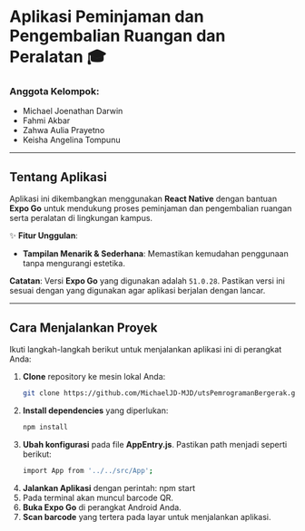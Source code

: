 # **Aplikasi Peminjaman dan Pengembalian Ruangan dan Peralatan** 🎓

### **Anggota Kelompok**:
- Michael Joenathan Darwin  
- Fahmi Akbar  
- Zahwa Aulia Prayetno  
- Keisha Angelina Tompunu  

---

## **Tentang Aplikasi**  
Aplikasi ini dikembangkan menggunakan **React Native** dengan bantuan **Expo Go** untuk mendukung proses peminjaman dan pengembalian ruangan serta peralatan di lingkungan kampus.  

✨ **Fitur Unggulan**:
- **Tampilan Menarik & Sederhana**: Memastikan kemudahan penggunaan tanpa mengurangi estetika.  

**Catatan**: Versi **Expo Go** yang digunakan adalah `51.0.28`. Pastikan versi ini sesuai dengan yang digunakan agar aplikasi berjalan dengan lancar.

---

## **Cara Menjalankan Proyek**  
Ikuti langkah-langkah berikut untuk menjalankan aplikasi ini di perangkat Anda:

1. **Clone** repository ke mesin lokal Anda:
   ```bash
   git clone https://github.com/MichaelJD-MJD/utsPemrogramanBergerak.git
2. **Install dependencies** yang diperlukan:
   ```bash
   npm install
3. **Ubah konfigurasi**  pada file **AppEntry.js**. Pastikan path menjadi seperti berikut:
   ```bash
   import App from '../../src/App';
4. **Jalankan Aplikasi** dengan perintah:
   npm start
5. Pada terminal akan muncul barcode QR.
6. **Buka Expo Go** di perangkat Android Anda.
7. **Scan barcode** yang tertera pada layar untuk menjalankan aplikasi.

